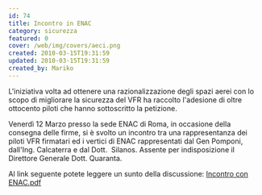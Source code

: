 ```yaml
---
id: 74
title: Incontro in ENAC
category: sicurezza
featured: 0
cover: /web/img/covers/aeci.png
created: 2010-03-15T19:31:59
updated: 2010-03-15T19:31:59
created_by: Mariko
---
```


L'iniziativa volta ad ottenere una razionalizzazione degli spazi aerei con lo scopo di migliorare la sicurezza del VFR ha raccolto l'adesione di oltre ottocento piloti che hanno sottoscritto la petizione.

Venerdì 12 Marzo presso la sede ENAC di Roma, in occasione della consegna delle firme, si è svolto un incontro tra una rappresentanza dei piloti VFR firmatari ed i vertici di ENAC rappresentati dal Gen Pomponi, dall'Ing. Calcaterra e dal Dott.  Silanos. Assente per indisposizione il Direttore Generale Dott. Quaranta.

Al link seguente potete leggere un sunto della discussione:
<a href="https://www.galbiaflex.com/mariko/Incontro%20con%20ENAC.pdf" target="_blank">Incontro con ENAC.pdf</a>
